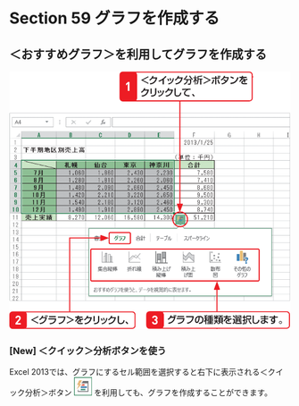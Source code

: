 # Section 59 グラフを作成する

## ＜おすすめグラフ＞を利用してグラフを作成する

![](006.png)

### [New] ＜クイック＞分析ボタンを使う

Excel 2013では、グラフにするセル範囲を選択すると右下に表示される＜クイック分析＞ボタン ![](icon_quick.png) を利用しても、グラフを作成することができます。
